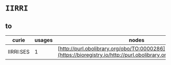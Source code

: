 # `IIRRI`

## to

| curie     |   usages | nodes                                                                                                         |
|-----------|----------|---------------------------------------------------------------------------------------------------------------|
| IIRRI:SES |        1 | [http://purl.obolibrary.org/obo/TO:0000286](https://bioregistry.io/http://purl.obolibrary.org/obo/TO:0000286) |
